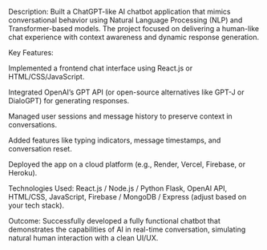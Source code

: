 Description:
Built a ChatGPT-like AI chatbot application that mimics conversational behavior using Natural Language Processing (NLP) and Transformer-based models. The project focused on delivering a human-like chat experience with context awareness and dynamic response generation.

Key Features:

Implemented a frontend chat interface using React.js or HTML/CSS/JavaScript.

Integrated OpenAI’s GPT API (or open-source alternatives like GPT-J or DialoGPT) for generating responses.

Managed user sessions and message history to preserve context in conversations.

Added features like typing indicators, message timestamps, and conversation reset.

Deployed the app on a cloud platform (e.g., Render, Vercel, Firebase, or Heroku).

Technologies Used:
React.js / Node.js / Python Flask, OpenAI API, HTML/CSS, JavaScript, Firebase / MongoDB / Express (adjust based on your tech stack).

Outcome:
Successfully developed a fully functional chatbot that demonstrates the capabilities of AI in real-time conversation, simulating natural human interaction with a clean UI/UX.
